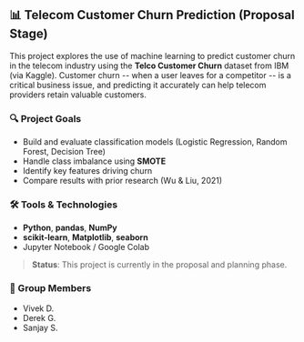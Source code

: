 ## 📊 Telecom Customer Churn Prediction (Proposal Stage)

This project explores the use of machine learning to predict customer churn in the telecom industry using the **Telco Customer Churn** dataset from IBM (via Kaggle). Customer churn -- when a user leaves for a competitor -- is a critical business issue, and predicting it accurately can help telecom providers retain valuable customers.

### 🔍 Project Goals
- Build and evaluate classification models (Logistic Regression, Random Forest, Decision Tree)
- Handle class imbalance using **SMOTE**
- Identify key features driving churn
- Compare results with prior research (Wu & Liu, 2021)

### 🛠️ Tools & Technologies
- **Python**, **pandas**, **NumPy**
- **scikit-learn**, **Matplotlib**, **seaborn**
- Jupyter Notebook / Google Colab

> **Status**: This project is currently in the proposal and planning phase.

### 👥 Group Members
- Vivek D.
- Derek G.
- Sanjay S.
